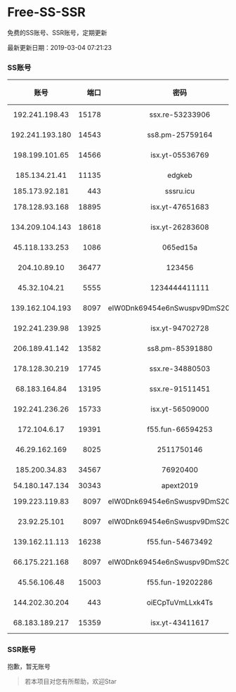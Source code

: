 # Free-SS-SSR

免费的SS账号、SSR账号，定期更新

最新更新日期：2019-03-04 07:21:23 

### SS账号

|账号|端口|密码|加密方式|更新时间|国家|
|:-----:|-----:|:----:|:----:|:----:|:----:|
|192.241.198.43|15178|ssx.re-53233906|aes-256-cfb|07:17:05|US|
|192.241.193.180|14543|ss8.pm-25759164|aes-256-cfb|07:17:04|US|
|198.199.101.65|14566|isx.yt-05536769|aes-256-cfb|07:17:04|US|
|185.134.21.41|11135|edgkeb|aes-256-cfb|07:17:05|GB|
|185.173.92.181|443|sssru.icu|rc4-md5|07:17:15|RU|
|178.128.93.168|18895|isx.yt-47651683|aes-256-cfb|07:17:05|SG|
|134.209.104.143|18618|isx.yt-26283608|aes-256-cfb|07:17:06|SG|
|45.118.133.253|1086|065ed15a|aes-256-cfb|07:17:06|SG|
|204.10.89.10|36477|123456|aes-256-cfb|07:17:11|US|
|45.32.104.21|5555|1234444411111|aes-256-cfb|07:17:14|SG|
|139.162.104.193|8097|eIW0Dnk69454e6nSwuspv9DmS201tQ0D|aes-256-cfb|07:17:09|JP|
|192.241.239.98|13925|isx.yt-94702728|aes-256-cfb|07:17:04|US|
|206.189.41.142|13582|ss8.pm-85391880|aes-256-cfb|07:17:06|SG|
|178.128.30.219|17745|ssx.re-34880503|aes-256-cfb|07:17:06|SG|
|68.183.164.84|13195|ssx.re-91511451|aes-256-cfb|07:17:05|US|
|192.241.236.26|15733|isx.yt-56509000|aes-256-cfb|07:17:04|US|
|172.104.6.17|19391|f55.fun-66594253|aes-256-cfb|07:17:03|US|
|46.29.162.169|8025|2511750146|aes-256-cfb|07:17:06|RU|
|185.200.34.83|34567|76920400|aes-256-cfb|07:17:06|US|
|54.180.147.134|30343|apext2019|chacha20|07:17:14|KR|
|199.223.119.83|8097|eIW0Dnk69454e6nSwuspv9DmS201tQ0D|aes-256-cfb|07:17:13|US|
|23.92.25.101|8097|eIW0Dnk69454e6nSwuspv9DmS201tQ0D|aes-256-cfb|07:17:14|US|
|139.162.11.113|16238|f55.fun-54673492|aes-256-cfb|07:17:05|SG|
|66.175.221.168|8097|eIW0Dnk69454e6nSwuspv9DmS201tQ0D|aes-256-cfb|07:17:14|US|
|45.56.106.48|15003|f55.fun-19202286|aes-256-cfb|07:17:03|US|
|144.202.30.204|443|oiECpTuVmLLxk4Ts|aes-256-cfb|07:17:13|US|
|68.183.189.217|15359|isx.yt-43411617|aes-256-cfb|07:17:05|SG|


### SSR账号

抱歉，暂无账号



> 若本项目对您有所帮助，欢迎Star
